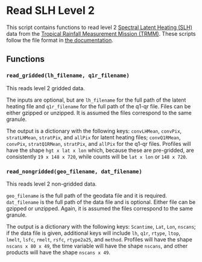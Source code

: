 Read SLH Level 2
================

This script contains functions to read level 2 [Spectral Latent Heating (SLH)](http://www.eorc.jaxa.jp/TRMM/lh/) data from the [Tropical Rainfall Measurement Mission (TRMM)](https://trmm.gsfc.nasa.gov/). These scripts follow the file format in [the documentation](http://www.eorc.jaxa.jp/TRMM/lh/doc/ReadMe_SLH_v02.pdf).

Functions
---------

### `read_gridded(lh_filename, q1r_filename)`

This reads level 2 gridded data.

The inputs are optional, but are `lh_filename` for the full path of the latent heating file and `q1r_filename` for the full path of the q1-qr file. Files can be either gzipped or unzipped. It is assumed the files correspond to the same granule. 

The output is a dictionary with the following keys: `convLHMean`, `convPix`, `stratLHMean`, `stratPix`, and `allPix` for latent heating files; `convQ1RMean`, `convPix`, `stratQ1RMean`, `stratPix`, and `allPix` for the q1-qr files. Profiles will have the shape `hgt x lat x lon` which, because these are pre-gridded, are consistently `19 x 148 x 720`, while counts will be `lat x lon` or `148 x 720`.

### `read_nongridded(geo_filename, dat_filename)`

This reads level 2 non-gridded data.

`geo_filename` is the full path of the geodata file and it is required. `dat_filename` is the full path of the data file and is optional. Either file can be gzipped or unzipped. Again, it is assumed the files correspond to the same granule.

The output is a dictionary with the following keys: `Scantime`, `Lat`, `Lon`, `nscans`; if the data file is given, additional keys will include `lh`, `q1r`, `rtype`, `ltop`, `lmelt`, `lsfc`, `rmelt`, `rsfc`, `rtype2a25`, and `method`. Profiles will have the shape `nscans x 80 x 49`, the time variable will have the shape `nscans`, and other products will have the shape `nscans x 49`.
